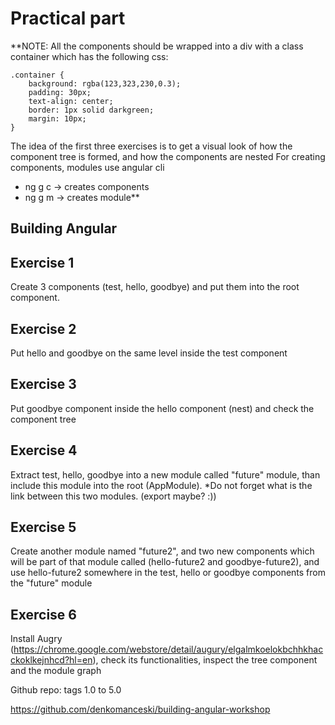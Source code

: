 # Practical part

**NOTE: All the components should be wrapped into a div with a class container which has the following css:


```
.container {
    background: rgba(123,323,230,0.3);
    padding: 30px;
    text-align: center;
    border: 1px solid darkgreen;
    margin: 10px;
}
```

The idea of the first three exercises is to get a visual look of how the component tree is formed, and how the components are nested
For creating components, modules use angular cli

 - ng g c -> creates components
 - ng g m -> creates module**

## Building Angular

## Exercise 1
Create 3 components (test, hello, goodbye) and put them into the root component.

## Exercise 2
Put hello and goodbye on the same level inside the test component

## Exercise 3
Put goodbye component inside the hello component (nest) and check the component tree

## Exercise 4
Extract test, hello, goodbye into a new module called "future" module, than include this module into the root (AppModule). *Do not forget what is the link between this two modules. (export maybe? :))

## Exercise 5
Create another module named "future2", and two new components which will be part of that module called (hello-future2 and goodbye-future2), and use hello-future2 somewhere in the test, hello or goodbye components from the "future" module


## Exercise 6
Install Augry (https://chrome.google.com/webstore/detail/augury/elgalmkoelokbchhkhacckoklkejnhcd?hl=en), check its functionalities, inspect the tree component and the module graph

Github repo:
tags 1.0 to 5.0

https://github.com/denkomanceski/building-angular-workshop
